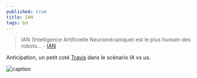 ```yaml
---
published: true
title: IAN
tags: bd
---
```

> IAN (Intelligence Artificielle Neuromécanique) est le plus humain des robots... - [IAN](https://www.bedetheque.com/serie-6640-BD-Ian.html)

Anticipation, un petit coté [Travis](https://www.bedetheque.com/BD-Travis-Tome-1-Huracan-1066.html) dans le scénario IA vs us.

![caption](https://www.bedetheque.com/media/Couvertures/Couv_26739.jpg)

